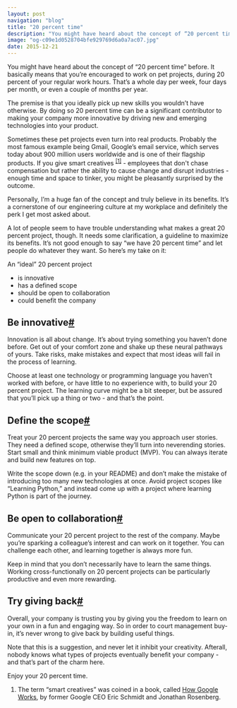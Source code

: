 ```yaml
---
layout: post
navigation: "blog"
title: "20 percent time"
description: "You might have heard about the concept of “20 percent time” before. It basically means that you’re encouraged to work on pet projects, during 20 percent of your regular work hours."
image: "og-c09e1d0528704bfe929769d6a0a7ac07.jpg"
date: 2015-12-21
---
```


You might have heard about the concept of “20 percent time” before. It basically means that you’re encouraged to work on pet projects, during 20 percent of your regular work hours. That’s a whole day per week, four days per month, or even a couple of months per year.

The premise is that you ideally pick up new skills you wouldn’t have otherwise. By doing so 20 percent time can be a significant contributor to making your company more innovative by driving new and emerging technologies into your product.

Sometimes these pet projects even turn into real products. Probably the most famous example being Gmail, Google’s email service, which serves today about 900 million users worldwide and is one of their flagship products. If you give smart creatives <sup id="cite_ref-1" class="reference"><a href="#cite_note-1">[1]</a></sup> - employees that don't chase compensation but rather the ability to cause change and disrupt industries - enough time and space to tinker, you might be pleasantly surprised by the outcome.

Personally, I’m a huge fan of the concept and truly believe in its benefits. It’s a cornerstone of our engineering culture at my workplace and definitely the perk I get most asked about.

A lot of people seem to have trouble understanding what makes a great 20 percent project, though. It needs some clarification, a guideline to maximize its benefits. It’s not good enough to say “we have 20 percent time” and let people do whatever they want. So here’s my take on it:

An “ideal” 20 percent project

<ul>
  <li>is innovative</li>
  <li>has a defined scope</li>
  <li>should be open to collaboration</li>
  <li>could benefit the company</li>
</ul>

<h2 id="be-innovative" class="has-permalink">Be innovative<a class="permalink" title="Permalink" href="#be-innovative">#</a></h2>

Innovation is all about change. It’s about trying something you haven’t done before. Get out of your comfort zone and shake up these neural pathways of yours. Take risks, make mistakes and expect that most ideas will fail in the process of learning.

Choose at least one technology or programming language you haven’t worked with before, or have little to no experience with, to build your 20 percent project. The learning curve might be a bit steeper, but be assured that you’ll pick up a thing or two - and that’s the point.

<h2 id="define-the-scope" class="has-permalink">Define the scope<a class="permalink" title="Permalink" href="#define-the-scope">#</a></h2>

Treat your 20 percent projects the same way you approach user stories. They need a defined scope, otherwise they’ll turn into neverending stories. Start small and think minimum viable product (MVP). You can always iterate and build new features on top.

Write the scope down (e.g. in your README) and don’t make the mistake of introducing too many new technologies at once. Avoid project scopes like “Learning Python,” and instead come up with a project where learning Python is part of the journey.

<h2 id="be-open-to-collaboration" class="has-permalink">Be open to collaboration<a class="permalink" title="Permalink" href="#be-open-to-collaboration">#</a></h2>

Communicate your 20 percent project to the rest of the company. Maybe you’re sparking a colleague’s interest and can work on it together. You can challenge each other, and learning together is always more fun.

Keep in mind that you don’t necessarily have to learn the same things. Working cross-functionally on 20 percent projects can be particularly productive and even more rewarding.

<h2 id="try-giving-back" class="has-permalink">Try giving back<a class="permalink" title="Permalink" href="#try-giving-back">#</a></h2>

Overall, your company is trusting you by giving you the freedom to learn on your own in a fun and engaging way. So in order to court management buy-in, it’s never wrong to give back by building useful things.

Note that this is a suggestion, and never let it inhibit your creativity. Afterall, nobody knows what types of projects eventually benefit your company - and that’s part of the charm here.

Enjoy your 20 percent time.

<ol class="reference">
  <li id="cite_note-1">The term “smart creatives” was coined in a book, called <a target="_blank" href="http://www.amazon.com/How-Google-Works-Eric-Schmidt/dp/1455582344/ref=as_li_ss_tl?ie=UTF8&qid=1462409890&sr=8-1&keywords=how+google+works&linkCode=ll1&tag=martinbuberl-20&linkId=88a48c2a02fd376aac223414e3bf78d4">How Google Works</a>, by former Google CEO Eric Schmidt and Jonathan Rosenberg.</li>
<ol>